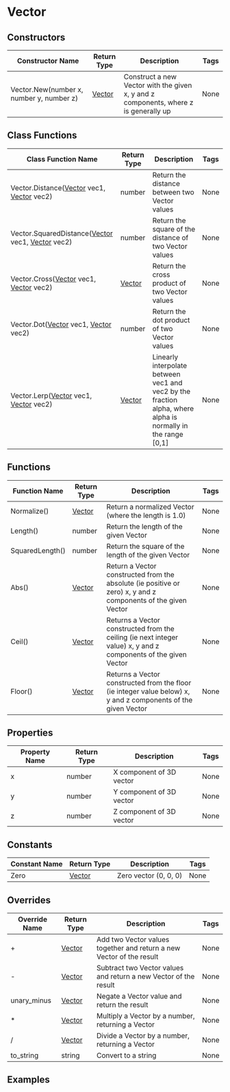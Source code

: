 # Vector

## Constructors

| Constructor Name                         | Return Type         | Description                                                                          | Tags |
|------------------------------------------|---------------------|--------------------------------------------------------------------------------------|------|
| Vector.New(number x, number y, number z) | [Vector](vector.md) | Construct a new Vector with the given x, y and z components, where z is generally up | None |

## Class Functions

| Class Function Name                                                        | Return Type         | Description                                                                                                  | Tags |
|----------------------------------------------------------------------------|---------------------|--------------------------------------------------------------------------------------------------------------|------|
| Vector.Distance([Vector](vector.md) vec1, [Vector](vector.md) vec2)        | number              | Return the distance between two Vector values                                                                | None |
| Vector.SquaredDistance([Vector](vector.md) vec1, [Vector](vector.md) vec2) | number              | Return the square of the distance of two Vector values                                                       | None |
| Vector.Cross([Vector](vector.md) vec1, [Vector](vector.md) vec2)           | [Vector](vector.md) | Return the cross product of two Vector values                                                                | None |
| Vector.Dot([Vector](vector.md) vec1, [Vector](vector.md) vec2)             | number              | Return the dot product of two Vector values                                                                  | None |
| Vector.Lerp([Vector](vector.md) vec1, [Vector](vector.md) vec2)            | [Vector](vector.md) | Linearly interpolate between vec1 and vec2 by the fraction alpha, where alpha is normally in the range [0,1] | None |

## Functions

| Function Name   | Return Type         | Description                                                                                                     | Tags |
|-----------------|---------------------|-----------------------------------------------------------------------------------------------------------------|------|
| Normalize()     | [Vector](vector.md) | Return a normalized Vector (where the length is 1.0)                                                            | None |
| Length()        | number              | Return the length of the given Vector                                                                           | None |
| SquaredLength() | number              | Return the square of the length of the given Vector                                                             | None |
| Abs()           | [Vector](vector.md) | Return a Vector constructed from the absolute (ie positive or zero) x, y and z components of the given Vector   | None |
| Ceil()          | [Vector](vector.md) | Returns a Vector constructed from the ceiling (ie next integer value) x, y and z components of the given Vector | None |
| Floor()         | [Vector](vector.md) | Returns a Vector constructed from the floor (ie integer value below) x, y and z components of the given Vector  | None |

## Properties

| Property Name | Return Type | Description               | Tags |
|---------------|-------------|---------------------------|------|
| x             | number      | X component of 3D vector	 | None |
| y             | number      | Y component of 3D vector  | None |
| z             | number      | Z component of 3D vector  | None |

## Constants

| Constant Name | Return Type      | Description           | Tags |
|---------------|------------------|-----------------------|------|
| Zero          | [Vector](vector.md) | Zero vector (0, 0, 0) | None |

## Overrides 

| Override Name | Return Type      | Description                                                          | Tags |
|---------------|------------------|----------------------------------------------------------------------|------|
| +             | [Vector](vector.md) | Add two Vector values together and return a new Vector of the result | None |
| -             | [Vector](vector.md) | Subtract two Vector values and return a new Vector of the result     | None |
| unary_minus   | [Vector](vector.md) | Negate a Vector value and return the result                          | None |
| *             | [Vector](vector.md) | Multiply a Vector by a number, returning a Vector                    | None |
| /             | [Vector](vector.md) | Divide a Vector by a number, returning a Vector                      | None |
| to_string     | string           | Convert to a string                                                  | None |

## Examples